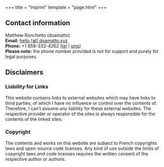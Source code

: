 +++
title = "Imprint"
template = "page.html"
+++

## Contact information
Matthew Ronchetto (doamatto)<br/>
**Email:** [hello \[at\] doamatto.xyz](mailto:hello@doamatto.xyz)<br/>
**Phone:** +1 858-333-4262 ([tel](tel:+18583334262) | [sms](sms:+18583334262))<br/>
**Please note:** the phone number provided is not for support and purely for legal purposes.

## Disclaimers
### Liability for Links
This website contains links to external websites which may have links to third parties, of which I have no influence or control over the contents of. Therefore, I can’t assume any liability for these external websites. The respective provider or operator of the sites is always responsible for the contents of the linked sites.

### Copyright
The contents and works on this website are subject to French copyrights laws and open-source code licenses. Any kind of use outside the limits of copyright laws and code licenses requires the written consent of the respective author or authors.
